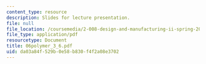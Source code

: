 ```yaml
---
content_type: resource
description: Slides for lecture presentation.
file: null
file_location: /coursemedia/2-008-design-and-manufacturing-ii-spring-2004/da03a84f529b0e58b830f4f2a08e3702_06polymer_3_6.pdf
file_type: application/pdf
resourcetype: Document
title: 06polymer_3_6.pdf
uid: da03a84f-529b-0e58-b830-f4f2a08e3702
---
```

